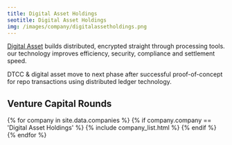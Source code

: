 ```yaml
---
title: Digital Asset Holdings
seotitle: Digital Asset Holdings
img: /images/company/digitalassetholdings.png
---
```


<a href="https://digitalasset.com/">Digital Asset</a> builds distributed, encrypted straight through processing tools. our technology improves efficiency, security, compliance and settlement speed.

DTCC & digital asset move to next phase after successful proof-of-concept for repo transactions using distributed ledger technology.

## Venture Capital Rounds

{% for company in site.data.companies %}
{% if company.company == 'Digital Asset Holdings' %}
{% include company_list.html %}
{% endif %}
{% endfor %}
